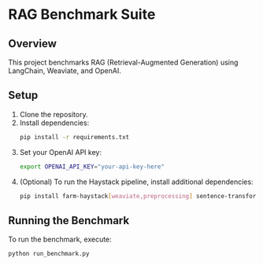 # RAG Benchmark Suite

## Overview
This project benchmarks RAG (Retrieval-Augmented Generation) using LangChain, Weaviate, and OpenAI.

## Setup
1. Clone the repository.
2. Install dependencies:
   ```bash
   pip install -r requirements.txt
   ```
3. Set your OpenAI API key:
   ```bash
   export OPENAI_API_KEY="your-api-key-here"
   ```
4. (Optional) To run the Haystack pipeline, install additional dependencies:
   ```bash
   pip install farm-haystack[weaviate,preprocessing] sentence-transformers
   ```

## Running the Benchmark
To run the benchmark, execute:
```bash
python run_benchmark.py
```